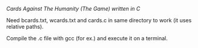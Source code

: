 *Cards Against The Humanity (The Game) written in C*

Need bcards.txt, wcards.txt and cards.c in same directory to work (it uses relative paths). 

Compile the .c file with gcc (for ex.) and execute it on a terminal.
